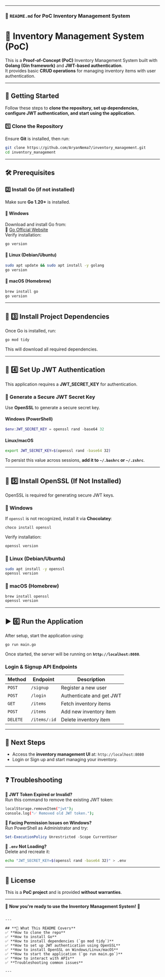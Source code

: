 
---
 
### **📌 `README.md` for PoC Inventory Management System**

# 🏪 Inventory Management System (PoC)
 
This is a **Proof-of-Concept (PoC)** Inventory Management System built with **Golang (Gin framework)** and **JWT-based authentication**.  
It provides basic **CRUD operations** for managing inventory items with user authentication.
 
---
 
## 🚀 **Getting Started**
Follow these steps to **clone the repository, set up dependencies, configure JWT authentication, and start using the application.**
 
### **1️⃣ Clone the Repository**
Ensure **Git** is installed, then run:
 
```sh
git clone https://github.com/AryanNema7/inventory_management.git
cd inventory_management
```
 
---
 
## 🛠️ **Prerequisites**
### **2️⃣ Install Go (if not installed)**
Make sure **Go 1.20+** is installed.
 
#### **🔹 Windows**
Download and install Go from:  
🔗 [Go Official Website](https://go.dev/dl/)  
Verify installation:
```powershell
go version
```
 
#### **🔹 Linux (Debian/Ubuntu)**
```sh
sudo apt update && sudo apt install -y golang
go version
```
 
#### **🔹 macOS (Homebrew)**
```sh
brew install go
go version
```
 
---
 
## 🔧 **3️⃣ Install Project Dependencies**
Once Go is installed, run:
```sh
go mod tidy
```
This will download all required dependencies.
 
---
 
## 🔑 **4️⃣ Set Up JWT Authentication**
This application requires a **JWT_SECRET_KEY** for authentication.
 
### **🔹 Generate a Secure JWT Secret Key**
Use **OpenSSL** to generate a secure secret key.
 
#### **Windows (PowerShell)**
```powershell
$env:JWT_SECRET_KEY = openssl rand -base64 32
```
 
#### **Linux/macOS**
```sh
export JWT_SECRET_KEY=$(openssl rand -base64 32)
```
 
To persist this value across sessions, **add it to `~/.bashrc` or `~/.zshrc`**.
 
---
 
## 🔑 **5️⃣ Install OpenSSL (If Not Installed)**
OpenSSL is required for generating secure JWT keys.
 
### **🔹 Windows**
If `openssl` is not recognized, install it via **Chocolatey**:
```powershell
choco install openssl
```
Verify installation:
```powershell
openssl version
```
 
### **🔹 Linux (Debian/Ubuntu)**
```sh
sudo apt install -y openssl
openssl version
```
 
### **🔹 macOS (Homebrew)**
```sh
brew install openssl
openssl version
```
 
---
 
## ▶️ **6️⃣ Run the Application**
After setup, start the application using:
```sh
go run main.go
```
Once started, the server will be running on **`http://localhost:8080`**.
 
### **Login & Signup API Endpoints**
| **Method** | **Endpoint**         | **Description**               |
|-----------|----------------------|------------------------------|
| `POST`    | `/signup`            | Register a new user          |
| `POST`    | `/login`             | Authenticate and get JWT     |
| `GET`     | `/items`             | Fetch inventory items        |
| `POST`    | `/items`             | Add new inventory item       |
| `DELETE`  | `/items/:id`         | Delete inventory item        |
 
---
 
## 🎯 **Next Steps**
- Access the **inventory management UI** at: `http://localhost:8080`
- Login or Sign up and start managing your inventory.
 
---
 
## ❓ **Troubleshooting**
**🔹 JWT Token Expired or Invalid?**  
Run this command to remove the existing JWT token:
```sh
localStorage.removeItem("jwt");
console.log("✅ Removed old JWT token.");
```
 
**🔹 Facing Permission Issues on Windows?**  
Run PowerShell as Administrator and try:
```powershell
Set-ExecutionPolicy Unrestricted -Scope CurrentUser
```
 
**🔹 `.env` Not Loading?**  
Delete and recreate it:
```sh
echo "JWT_SECRET_KEY=$(openssl rand -base64 32)" > .env
```
 
---
 
## 📜 **License**
This is a **PoC project** and is provided **without warranties**.
 
---
 
🚀 **Now you're ready to use the Inventory Management System!** 🚀
```
 
---
 
## **📌 What This README Covers**
✅ **How to clone the repo**  
✅ **How to install Go**  
✅ **How to install dependencies (`go mod tidy`)**  
✅ **How to set up JWT authentication using OpenSSL**  
✅ **How to install OpenSSL on Windows/Linux/macOS**  
✅ **How to start the application (`go run main.go`)**  
✅ **How to interact with APIs**  
✅ **Troubleshooting common issues**  
 
---